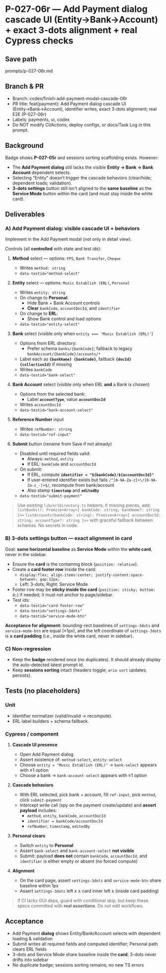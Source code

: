 # P-027-06r — Add Payment **dialog** cascade UI (Entity→Bank→Account) + exact 3-dots alignment + real Cypress checks

## Save path
prompts/p-027-06r.md

## Branch & PR
- Branch: codex/finish-add-payment-modal-cascade-06r
- PR title: feat(payment): Add Payment dialog cascade UI (Entity→Bank→Account), identifier writes, exact 3-dots alignment; real E2E (P-027-06r)
- Labels: payments, ui, codex
- Do NOT modify CI/Actions, deploy configs, or docs/Task Log in this prompt.

## Background
Badge shows **P-027-05r** and sessions sorting scaffolding exists. However:
- The **Add Payment dialog** still lacks the visible **Entity → Bank → Bank Account** dependent selects.
- Selecting “Entity” doesn’t trigger the cascade behaviors (clear/hide; dependent loads; validation).
- **3-dots settings** button still isn’t aligned to the **same baseline** as the **Service Mode** button within the card (and must stay inside the white card).

## Deliverables

### A) Add Payment **dialog**: visible cascade UI + behaviors
Implement in the Add Payment modal (not only in detail view).

Controls (all **controlled** with state and test ids):

1) **Method** select — options: `FPS`, `Bank Transfer`, `Cheque`
   - Writes `method: string`
   - `data-testid="method-select"`

2) **Entity** select — options: `Music Establish (ERL)`, `Personal`
   - Writes `entity: string`
   - On change to **Personal**:
     - Hide Bank + Bank Account controls
     - **Clear** `bankCode`, `accountDocId`, and `identifier`
   - On change to **ERL**:
     - Show Bank control and load options
   - `data-testid="entity-select"`

3) **Bank** select (visible only when `entity === 'Music Establish (ERL)'`)
   - Options from ERL directory:
     - Prefer schema `banks/{bankCode}`; fallback to legacy `bankAccount/{bankCode}/accounts/*`
   - Label each as **`{bankName} {bankCode}`**, fallback **`{docId} {collectionId}`** if missing
   - Writes `bankCode`
   - `data-testid="bank-select"`

4) **Bank Account** select (visible only when ERL **and** a Bank is chosen)
   - Options from the selected bank:
     - Label **`accountType`**, value **`accountDocId`**
   - Writes `accountDocId`
   - `data-testid="bank-account-select"`

5) **Reference Number** input
   - Writes `refNumber: string`
   - `data-testid="ref-input"`

6) **Submit** button (rename from Save if not already)
   - Disabled until required fields valid:
     - Always: `method`, `entity`
     - If ERL: `bankCode` and `accountDocId`
   - On submit:
     - If ERL, compute **`identifier = "${bankCode}/${accountDocId}"`**
     - If user-entered identifier exists but fails `/^[0-9A-Za-z]+\/[0-9A-Za-z_-]+$/`, recompute from bank/account
     - Also stamp **`timestamp`** and **`editedBy`**
   - `data-testid="submit-payment"`

> Use existing `lib/erlDirectory.ts` helpers; if missing pieces, add:
> `listBanks(): Promise<Array<{ bankCode: string; bankName?: string }>>`
> `listAccounts(bankCode: string): Promise<Array<{ accountDocId: string; accountType?: string }>>`
> with graceful fallback between schemas. No secrets in code.

### B) 3-dots settings button — exact alignment in card
Goal: **same horizontal baseline** as **Service Mode** within the **white card**, never in the sidebar.

- Ensure the **card** is the containing block (`position: relative`).
- Create a **card footer row** inside the card:
  - `display:flex; align-items:center; justify-content:space-between; gap:12px;`
  - Left: 3-dots; Right: Service Mode
- Footer row may be **sticky inside the card** (`position: sticky; bottom: 0;`) if needed; it must not anchor to page/sidebar.
- Test ids:
  - `data-testid="card-footer-row"`
  - `data-testid="settings-3dots"`
  - `data-testid="service-mode-btn"`

**Acceptance for alignment:** bounding-rect baselines of `settings-3dots` and `service-mode-btn` are equal (±1px), and the left coordinate of `settings-3dots` is **≥ card padding** (i.e., inside the white card, never in sidebar).

### C) Non-regression
- Keep the **badge** rendered once (no duplicates). It should already display the auto-detected latest prompt id.
- Keep **sessions sorting** intact (headers toggle; `aria-sort` updates; persists).

## Tests (no placeholders)

### Unit
- Identifier normalizer (valid/invalid → recompute).
- ERL label builders + schema fallback.

### Cypress / component
1) **Cascade UI presence**
   - Open Add Payment dialog
   - Assert existence of: `method-select`, `entity-select`
   - Choose `entity = "Music Establish (ERL)"` → `bank-select` appears with ≥1 option
   - Choose a bank → `bank-account-select` appears with ≥1 option

2) **Cascade behaviors**
   - With ERL selected, pick bank + account, fill `ref-input`, pick `method`, click `submit-payment`
   - Intercept write call (spy on the payment create/update) and **assert payload** includes:
     - `method`, `entity`, `bankCode`, `accountDocId`
     - `identifier = bankCode/accountDocId`
     - `refNumber`, `timestamp`, `editedBy`

3) **Personal clears**
   - Switch `entity` to **Personal**
   - Assert `bank-select` and `bank-account-select` **not visible**
   - Submit: payload **does not** contain `bankCode`, `accountDocId`, and `identifier` is either empty or absent (no forced compute)

4) **Alignment**
   - On the card page, assert `settings-3dots` and `service-mode-btn` share baseline within 1px
   - Assert `settings-3dots` left x ≥ card inner left x (inside card padding)

> If CI lacks GUI deps, guard with conditional skip; but keep these specs committed with **real assertions**. Do not edit workflows.

## Acceptance
- Add Payment **dialog** shows Entity/Bank/Account selects with dependent loading & validation
- Submit writes all required fields and computed identifier; Personal path clears ERL fields
- 3-dots and Service Mode share baseline inside the **card**; 3-dots never drifts into sidebar
- No duplicate badge; sessions sorting remains; no new TS errors

